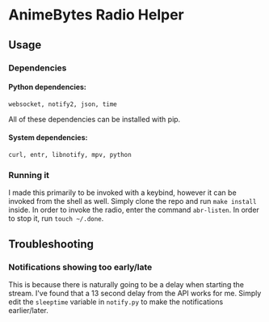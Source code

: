 # AnimeBytes Radio Helper

## Usage

### Dependencies
#### Python dependencies:
```
websocket, notify2, json, time
```
All of these dependencies can be installed with pip.

#### System dependencies:
```
curl, entr, libnotify, mpv, python
```

### Running it
I made this primarily to be invoked with a keybind, however it can be invoked from the shell as well. Simply clone the repo and run `make install` inside. In order to invoke the radio, enter the command `abr-listen`. In order to stop it, run `touch ~/.done`.

## Troubleshooting
### Notifications showing too early/late
This is because there is naturally going to be a delay when starting the stream. I've found that a 13 second delay from the API works for me. Simply edit the `sleeptime` variable in `notify.py` to make the notifications earlier/later.